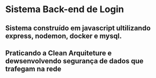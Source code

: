 # Sistema Back-end de Login
## Sistema construído em javascript ultilizando express, nodemon, docker e mysql. 
## Praticando a Clean Arquiteture e dewsenvolvendo segurança de dados que trafegam na rede
